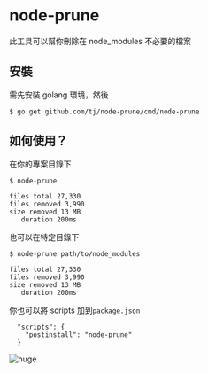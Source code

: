 # node-prune

此工具可以幫你刪除在 node_modules 不必要的檔案

## 安裝

需先安裝 golang 環境，然後

```
$ go get github.com/tj/node-prune/cmd/node-prune
```

## 如何使用？

在你的專案目錄下

```
$ node-prune

files total 27,330
files removed 3,990
size removed 13 MB
   duration 200ms
```

也可以在特定目錄下

```
$ node-prune path/to/node_modules

files total 27,330
files removed 3,990
size removed 13 MB
   duration 200ms
```

你也可以將 scripts 加到`package.json`

```
  "scripts": {
    "postinstall": "node-prune"
  }
```

![huge](https://pbs.twimg.com/media/DEIV_1XWsAAlY29.jpg)
